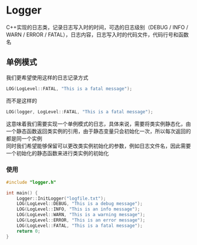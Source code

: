 # Logger
C++实现的日志类，记录日志写入时的时间，可选的日志级别（DEBUG / INFO / WARN / ERROR / FATAL），日志内容，日志写入时的代码文件，代码行号和函数名
## 单例模式
我们更希望使用这样的日志记录方式
```c++
LOG(LogLevel::FATAL, "This is a fatal message");
```
而不是这样的
```c++
LOG(logger, LogLevel::FATAL, "This is a fatal message");
```
这意味着我们需要实现一个单例模式的日志，具体来说，需要将类实例静态化，由一个静态函数返回类实例的引用，由于静态变量只会初始化一次，所以每次返回的都是同一个实例  
同时我们希望能够保留可以更改类实例初始化的参数，例如日志文件名，因此需要一个初始化的静态函数来进行类实例的初始化
### 使用
```c++
#include "logger.h"

int main() {
    Logger::InitLogger("logfile.txt");
    LOG(LogLevel::DEBUG, "This is a debug message");
    LOG(LogLevel::INFO, "This is an info message");
    LOG(LogLevel::WARN, "This is a warning message");
    LOG(LogLevel::ERROR, "This is an error message");
    LOG(LogLevel::FATAL, "This is a fatal message");
    return 0;
}
```